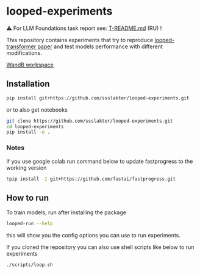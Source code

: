 # looped-experiments


<!-- WARNING: THIS FILE WAS AUTOGENERATED! DO NOT EDIT! -->

⚠ For LLM Foundations task report see: [T-README.md](T-README.md)
(RU) !

This repository contains experiments that try to reproduce
[looped-transformer paper](https://arxiv.org/abs/2311.12424) and test
models performance with different modifications.

[WandB workspace](https://wandb.ai/slakter/looped-transformer/workspace)

## Installation

``` sh
pip install git+https://github.com/ssslakter/looped-experiments.git
```

or to also get notebooks

``` sh
git clone https://github.com/ssslakter/looped-experiments.git
cd looped-experiments
pip install -e .
```

### Notes

If you use google colab run command below to update fastprogress to the
working version

``` sh
!pip install -I git+https://github.com/fastai/fastprogress.git
```

## How to run

To train models, run after installing the package

``` sh
looped-run --help
```

this will show you the config options you can use to run experiments.

If you cloned the repository you can also use shell scripts like below
to run experiments

``` sh
./scripts/loop.sh
```
